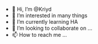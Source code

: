 - 👋 Hi, I’m @Kriyd
- 👀 I’m interested in many things
- 🌱 I’m currently learning HA
- 💞️ I’m looking to collaborate on ...
- 📫 How to reach me ...

<!---
Kriyd/Kriyd is a ✨ special ✨ repository because its `README.md` (this file) appears on your GitHub profile.
You can click the Preview link to take a look at your changes.
--->
